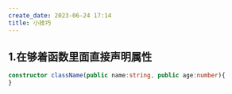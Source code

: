 ```yaml
---
create_date: 2023-06-24 17:14
title: 小技巧
---
```


## 1.在够着函数里面直接声明属性

```ts
constructor className(public name:string, public age:number){
}
```